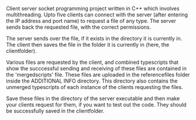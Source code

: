 Client server socket programming project written in C++ which involves multithreading. Upto five clients can connect with the server (after entering the IP address and port name) to request a file of any type. The server sends back the requested file, with the correct permissions.

The server sends over the file, if it exists in the directory it is currently in.
The client then saves the file in the folder it is currently in (here, the clientfolder).



Various files are requested by the client, and combined typescripts that show the succcessful sending and receiving of these files are contained in the 'mergedscripts' file.
These files are uploaded in the referencefiles folder inside the ADDITIONAL INFO directory. This directory also contains the unmerged typescripts of each instance of the clients requesting the files.


Save these files in the directory of the server executable and then make your clients request for them, if you want to test out the code. They should be successfully saved in the clientfolder. 

